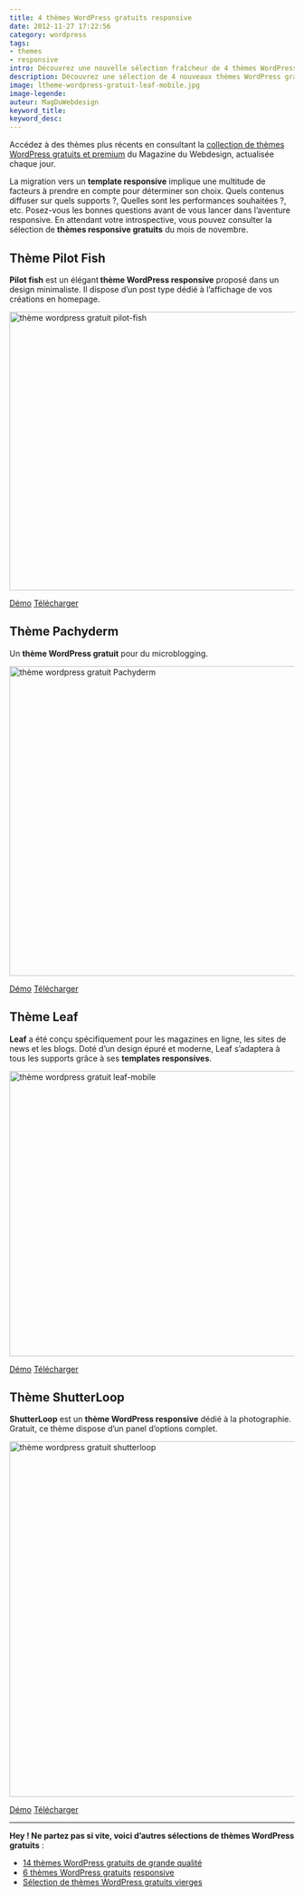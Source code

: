 ```yaml
---
title: 4 thèmes WordPress gratuits responsive
date: 2012-11-27 17:22:56
category: wordpress
tags:
- themes
- responsive
intro: Découvrez une nouvelle sélection fraîcheur de 4 thèmes WordPress gratuits en responsive.
description: Découvrez une sélection de 4 nouveaux thèmes WordPress gratuits en responsive.
image: ltheme-wordpress-gratuit-leaf-mobile.jpg
image-legende:
auteur: MagDuWebdesign
keyword_title:
keyword_desc:
---
```

<p class="panel radius">Accédez à des thèmes plus récents en consultant la <a href="http://www.magazineduwebdesign.com/ressources/themes-wordpress/">collection de thèmes WordPress gratuits et premium</a> du Magazine du Webdesign, actualisée chaque jour.</p>
<p>La migration vers un <strong>template responsive</strong> implique une multitude de facteurs à prendre en compte pour déterminer son choix. Quels contenus diffuser sur quels supports ?, Quelles sont les performances souhaitées ?, etc. Posez-vous les bonnes questions avant de vous lancer dans l’aventure responsive. En attendant votre introspective, vous pouvez consulter la sélection de <strong>thèmes responsive gratuits</strong> du mois de novembre.</p>
<h2>Thème Pilot Fish</h2>
<p><strong>Pilot fish</strong> est un élégant<strong> thème WordPress responsive</strong> proposé dans un design minimaliste. Il dispose d’un post type dédié à l’affichage de vos créations en homepage.</p>
<p><a title="Thème Pilot Fish" href="http://wp-themes.com/pilot-fish" rel="attachment wp-att-2224" target="_blank"><img title="thème wordpress gratuit pilot-fish" src="https://s3-eu-west-1.amazonaws.com/mdw-images/large/theme-wordpress-gratuit-pilot-fish.jpg" alt="thème wordpress gratuit pilot-fish" width="555" height="492"></a></p>
<a class="button secondary radius" href="http://wp-themes.com/pilot-fish/" target="_blank">Démo</a>
<a class="button primary radius" href="http://wordpress.org/extend/themes/pilot-fish" target="_blank">Télécharger</a>
<h2>Thème Pachyderm</h2>
<p>Un <strong>thème WordPress gratuit</strong> pour du microblogging.</p>
<p><a title="Thème Pachyderm" href="http://wp-themes.com/pachyderm/" rel="attachment wp-att-2223" target="_blank"><img title="thème wordpress gratuit Pachyderm" src="https://s3-eu-west-1.amazonaws.com/mdw-images/large/theme-wordpress-gratuit-Pachyderm.jpg" alt="thème wordpress gratuit Pachyderm" width="555" height="547"></a></p>
<a class="button secondary radius" href="http://wp-themes.com/pachyderm/" target="_blank">Démo</a>
<a class="button primary radius" href="http://wordpress.org/extend/themes/pachyderm" target="_blank">Télécharger</a>
<h2>Thème Leaf</h2>
<p><strong>Leaf</strong>&nbsp;a été conçu spécifiquement pour les magazines en ligne, les sites de news et les blogs. Doté d’un design épuré et moderne, Leaf s’adaptera à tous les supports grâce à ses&nbsp;<strong>templates responsives</strong>.</p>
<p><a title="Thème Leaf" href="http://demo.fatboythemes.com/" rel="attachment wp-att-2222" target="_blank"><img title="thème wordpress gratuit leaf-mobile" src="https://s3-eu-west-1.amazonaws.com/mdw-images/large/ltheme-wordpress-gratuit-leaf-mobile.jpg" alt="thème wordpress gratuit leaf-mobile" width="555" height="504"></a></p>
<a class="button secondary radius" href="http://demo.fatboythemes.com/" target="_blank">Démo</a>
<a class="button primary radius" href="http://fatboythemes.com/themes/leaf/" target="_blank">Télécharger</a>
<h2>Thème&nbsp;ShutterLoop</h2>
<p><strong>ShutterLoop</strong> est un <strong>thème WordPress responsive</strong> dédié à la photographie. Gratuit, ce thème dispose d’un panel d’options complet.</p>
<p><a title="Thème ShutterLoop" href="http://demo.responsivedeck.com/shutterloop/" rel="attachment wp-att-2225" target="_blank"><img title="thème wordpress gratuit shutterloop" src="https://s3-eu-west-1.amazonaws.com/mdw-images/large/theme-wordpress-gratuit-shutterloop.jpg" alt="thème wordpress gratuit shutterloop" width="555" height="628"></a></p>
<a class="button secondary radius" href="http://demo.responsivedeck.com/shutterloop/" target="_blank">Démo</a>
<a class="button primary radius" href="http://responsivedeck.com/2012/10/shutterloop/" target="_blank">Télécharger</a>
<hr>
<p><strong>Hey ! Ne partez pas si vite, voici d’autres sélections de thèmes WordPress gratuits</strong> :</p>
<ul>
<li><a title="14 thèmes gratuits de grande qualité pour WordPress" href="http://magazineduwebdesign.com/themes-wordpress-gratuits-de-grande-qualite">14 thèmes WordPress gratuits de grande qualité</a></li>
<li><a title="6 Thèmes WordPress gratuits en responsive" href="http://magazineduwebdesign.com/themes-wordpress-gratuits-responsive" target="_blank">6 thèmes WordPress gratuits</a>&nbsp;<a title="6 Thèmes WordPress gratuits en responsive" href="http://magazineduwebdesign.com/themes-wordpress-gratuits-responsive" target="_blank">responsive</a></li>
<li><a title="Sélection de frameworks WordPress et thèmes WordPress vierges" href="http://magazineduwebdesign.com/frameworks-wordpress-et-themes-wordpress-vierges">Sélection de&nbsp;thèmes WordPress gratuits vierges</a></li>
</ul>
